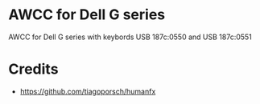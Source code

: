 # AWCC for Dell G series

AWCC for Dell G series with keybords USB 187c:0550 and USB 187c:0551



# Credits

- https://github.com/tiagoporsch/humanfx


